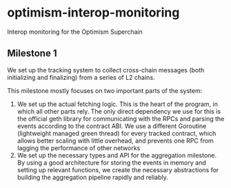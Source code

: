 # optimism-interop-monitoring
Interop monitoring for the Optimism Superchain


## Milestone 1

We set up the tracking system to collect cross-chain messages (both initializing and finalizing) from a series of L2 chains.

This milestone mostly focuses on two important parts of the system:

1. We set up the actual fetching logic. This is the heart of the program, in which all other parts rely. The only direct dependency we use for this is the official geth library for communicating with the RPCs and parsing the events according to the contract ABI. We use a different Goroutine (lightweight managed green thread) for every tracked contract, which allows better scaling with little overhead, and prevents one RPC from lagging the performance of other networks
2. We set up the necessary types and API for the aggregation milestone. By using a good architecture for storing the events in memory and setting up relevant functions, we create the necessary abstractions for building the aggregation pipeline rapidly and reliably.